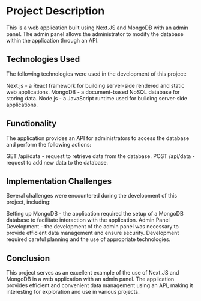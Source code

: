 # Project Description

This is a web application built using Next.JS and MongoDB with an admin panel. The admin panel allows the administrator to modify the database within the application through an API.

## Technologies Used

The following technologies were used in the development of this project:

Next.js - a React framework for building server-side rendered and static web applications.
MongoDB - a document-based NoSQL database for storing data.
Node.js - a JavaScript runtime used for building server-side applications.

## Functionality

The application provides an API for administrators to access the database and perform the following actions:

GET /api/data - request to retrieve data from the database.
POST /api/data - request to add new data to the database.

## Implementation Challenges

Several challenges were encountered during the development of this project, including:

Setting up MongoDB - the application required the setup of a MongoDB database to facilitate interaction with the application.
Admin Panel Development - the development of the admin panel was necessary to provide efficient data management and ensure security. Development required careful planning and the use of appropriate technologies.

## Conclusion

This project serves as an excellent example of the use of Next.JS and MongoDB in a web application with an admin panel. The application provides efficient and convenient data management using an API, making it interesting for exploration and use in various projects.